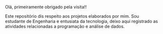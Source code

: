 Olá, primeiramente obrigado pela visita!!

Este repositório dis respeito aos projetos elaborados por mim.
Sou estudante de Engenharia e entusiata da tecnologia, deixo aqui registrado as atividades relacionadas a programação e análise de dados.
